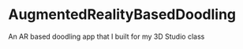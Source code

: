 AugmentedRealityBasedDoodling
=============================

An AR based doodling app that I built for my 3D Studio class
